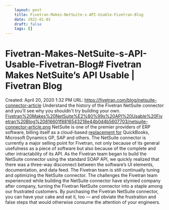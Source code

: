 ```yaml
---
 	layout: post
 	title: Fivetran-Makes-NetSuite-s-API-Usable-Fivetran-Blog
 	date: 2021-01-01
 	draft: false
 	tags: []
---
```


# Fivetran-Makes-NetSuite-s-API-Usable-Fivetran-Blog# Fivetran Makes NetSuite’s API Usable | Fivetran Blog
Created: April 20, 2020 1:32 PM
URL: https://fivetran.com/blog/netsuite-connector-article
Understand the history of the Fivetran NetSuite connector and you'll see why you shouldn't try building your own.
[Fivetran%20Makes%20NetSuite%E2%80%99s%20API%20Usable%20Fivetran%20Blog%20816601f8816543218e44b0d4b5607703/netsuite-connector-article.png](Fivetran%20Makes%20NetSuite%E2%80%99s%20API%20Usable%20Fivetran%20Blog%20816601f8816543218e44b0d4b5607703/netsuite-connector-article.png)
NetSuite is one of the premier providers of ERP software, billing itself as a cloud-based [replacement for](http://www.netsuite.com/portal/solutions.shtml) QuickBooks, Microsoft Dynamics GP, SAP and others.
The NetSuite connector is currently a major selling point for Fivetran, not only because of its general usefulness as a piece of software but also because of the complete and utter intractability of its API.
As the Fivetran team began to build the NetSuite connector using the standard SOAP API, we quickly realized that there was a three-way disconnect between the software’s UI elements, documentation, and data feed.
The Fivetran team is still continually tuning and optimizing the NetSuite connector.
The challenges the Fivetran team experienced while building the NetSuite connector have stymied company after company, turning the Fivetran NetSuite connector into a staple among our frustrated customers.
By purchasing the Fivetran NetSuite connector, you can have your cake and eat it, too — and obviate the frustration and false steps that would otherwise consume the attention of your engineers.
